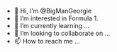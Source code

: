 - 👋 Hi, I’m @BigManGeorgie
- 👀 I’m interested in Formula 1.
- 🌱 I’m currently learning ...
- 💞️ I’m looking to collaborate on ...
- 📫 How to reach me ...

<!---
BigManGeorgie/BigManGeorgie is a ✨ special ✨ repository because its `README.md` (this file) appears on your GitHub profile.
You can click the Preview link to take a look at your changes.
--->
